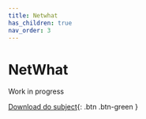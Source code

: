 ```yaml
---
title: Netwhat
has_children: true
nav_order: 3
---
```


# NetWhat

Work in progress

[Download do subject](en.subject.pdf){: .btn .btn-green }
